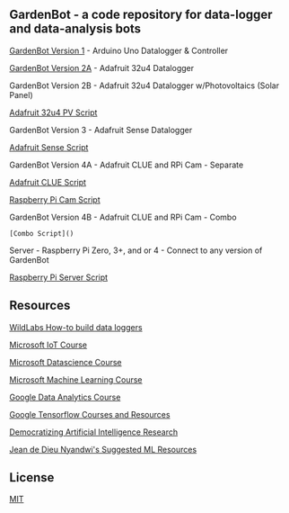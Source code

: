 ## GardenBot - a code repository for data-logger and data-analysis bots 

   [GardenBot Version 1](https://github.com/AnchorageBot/GardenBotProjects/blob/master/ArduinoUno_GardenBot.ino) - Arduino Uno Datalogger & Controller 
    
   [GardenBot Version 2A](https://github.com/AnchorageBot/GardenBot/blob/master/Adafruit32u4_GardenBot.ino) - Adafruit 32u4 Datalogger 

   GardenBot Version 2B - Adafruit 32u4 Datalogger w/Photovoltaics (Solar Panel)
  
   [Adafruit 32u4 PV Script](https://github.com/AnchorageBot/GardenBotProjects/blob/master/Adafruit32u4_GardenBotPV.ino) 

   GardenBot Version 3 - Adafruit Sense Datalogger
  
   [Adafruit Sense Script](https://github.com/AnchorageBot/GardenBot/blob/master/AdafruitSense_GardenBot.py)
     
   GardenBot Version 4A - Adafruit CLUE and RPi Cam - Separate
  
   [Adafruit CLUE Script](https://github.com/AnchorageBot/GardenBot/blob/master/AdafruitCLUE_GardenBot.py)
    
   [Raspberry Pi Cam Script](https://github.com/AnchorageBot/GardenBot/blob/master/RPi_Cam.py)
  
   GardenBot Version 4B - Adafruit CLUE and RPi Cam - Combo
  
    [Combo Script]()
  
   Server - Raspberry Pi Zero, 3+, and or 4 - Connect to any version of GardenBot
  
   [Raspberry Pi Server Script](https://github.com/AnchorageBot/GardenBot/blob/master/RPi_Get_MCU_Data.py)
   
   ## Resources
   
   [WildLabs How-to build data loggers](https://www.youtube.com/watch?v=elFbWEZ7P-I&list=PLWcz3iwCnCqTSULmKns48ny1StvNqLi2d&index=1)
   
   [Microsoft IoT Course](https://github.com/microsoft/IoT-For-Beginners)
   
   [Microsoft Datascience Course](https://github.com/microsoft/Data-Science-For-Beginners)
   
   [Microsoft Machine Learning Course](https://github.com/microsoft/ML-For-Beginners)
   
   [Google Data Analytics Course](https://grow.google/certificates/data-analytics/#?modal_active=none)
   
   [Google Tensorflow Courses and Resources](https://www.tensorflow.org/resources/learn-ml)
   
   [Democratizing Artificial Intelligence Research](https://github.com/dair-ai)
   
   [Jean de Dieu Nyandwi's Suggested ML Resources](https://github.com/Nyandwi/machine_learning_complete)
   
   ## License
   
   [MIT](https://choosealicense.com/licenses/mit/)

